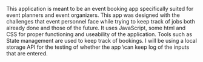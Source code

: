 This application is meant to be an event booking app specifically suited for event planners and event organizers. 
This app was designed with the challenges that event personnel face while trying to keep track of jobs both already done and those of the future.
It uses JavaScript, some html and CSS for proper functioning and useability of the application. 
Tools such as State management are used to keep track of bookings.
I will be using a local storage API for the testing of whether the app \can keep  log of the inputs that are entered.
